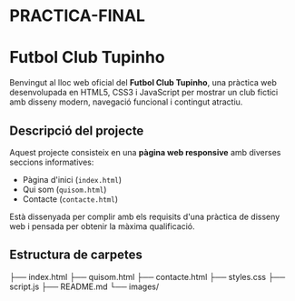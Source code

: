 # PRACTICA-FINAL

# Futbol Club Tupinho

Benvingut al lloc web oficial del **Futbol Club Tupinho**, una pràctica web desenvolupada en HTML5, CSS3 i JavaScript per mostrar un club fictici amb disseny modern, navegació funcional i contingut atractiu.



## Descripció del projecte

Aquest projecte consisteix en una **pàgina web responsive** amb diverses seccions informatives:

- Pàgina d'inici (`index.html`)
- Qui som (`quisom.html`)
- Contacte (`contacte.html`)

Està dissenyada per complir amb els requisits d'una pràctica de disseny web i pensada per obtenir la màxima qualificació.



## Estructura de carpetes

├── index.html
├── quisom.html
├── contacte.html
├── styles.css
├── script.js
├── README.md
└── images/
